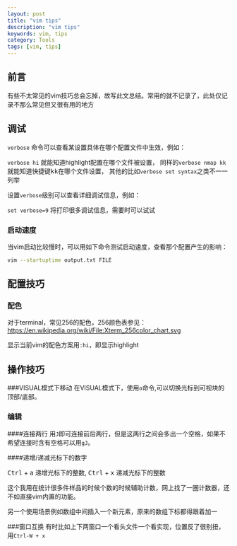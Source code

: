 ```yaml
---
layout: post
title: "vim tips"
description: "vim tips"
keywords: vim, tips
category: Tools
tags: [vim, tips]
---
```


## 前言
有些不太常见的vim技巧总会忘掉，故写此文总结。常用的就不记录了，此处仅记录不那么常见但又很有用的地方

## 调试

`verbose` 命令可以查看某设置具体在哪个配置文件中生效，例如：

`verbose hi` 就能知道highlight配置在哪个文件被设置，
同样的`verbose nmap kk` 就能知道快捷键<kbd>k</kbd><kbd>k</kbd>在哪个文件设置，
其他的比如`verbose set syntax`之类不一一列举

设置`verbose`级别可以查看详细调试信息，例如：

`set verbose=9` 将打印很多调试信息，需要时可以试试

### 启动速度

当vim启动比较慢时，可以用如下命令测试启动速度，查看那个配置产生的影响：

```sh
vim --startuptime output.txt FILE
```

## 配置技巧

### 配色
对于terminal，常见256的配色，256颜色表参见：<https://en.wikipedia.org/wiki/File:Xterm_256color_chart.svg>

显示当前vim的配色方案用`:hi`，即显示highlight


## 操作技巧

###VISUAL模式下移动
在VISUAL模式下，使用`o`命令,可以切换光标到可视块的顶部/底部。

### 编辑

####连接两行
用`J`即可连接前后两行，但是这两行之间会多出一个空格，如果不希望连接时含有空格可以用`gJ`。

####递增/递减光标下的数字

<kbd>Ctrl</kbd> + <kbd>a</kbd> 递增光标下的整数,
<kbd>Ctrl</kbd> + <kbd>x</kbd> 递减光标下的整数

这个我用在统计很多件样品的时候个数的时候辅助计数，网上找了一圈计数器，还不如直接vim内置的功能。

另一个使用场景例如数组中间插入一个新元素，原来的数组下标都得跟着加一

###窗口互换
有时比如上下两窗口一个看头文件一个看实现，位置反了很别扭，用`Ctrl-W + x`

